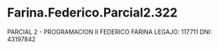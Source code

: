 # Farina.Federico.Parcial2.322

PARCIAL 2 - PROGRAMACION II 
FEDERICO FARINA
LEGAJO: 117711
DNI: 43197842
